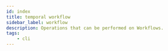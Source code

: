 ```yaml
---
id: index
title: temporal workflow
sidebar_label: workflow
description: Operations that can be performed on Workflows.
tags:
	- cli
---
```



